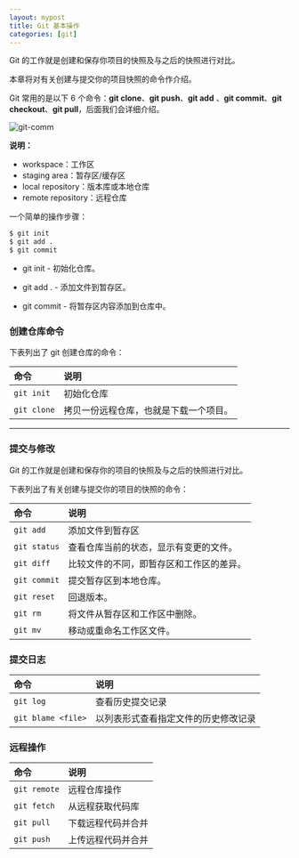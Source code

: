 ```yaml
---
layout: mypost
title: Git 基本操作
categories: [git]
---
```


Git 的工作就是创建和保存你项目的快照及与之后的快照进行对比。

本章将对有关创建与提交你的项目快照的命令作介绍。

Git 常用的是以下 6 个命令：**git clone**、**git push**、**git add** 、**git commit**、**git checkout**、**git pull**，后面我们会详细介绍。

![git-comm](git-command.jpg)

**说明：**

- workspace：工作区
- staging area：暂存区/缓存区
- local repository：版本库或本地仓库
- remote repository：远程仓库

一个简单的操作步骤：

```bash
$ git init    
$ git add .    
$ git commit  
```

- git init - 初始化仓库。

- git add . - 添加文件到暂存区。

- git commit - 将暂存区内容添加到仓库中。


### 创建仓库命令


  下表列出了 git 创建仓库的命令：

  | 命令        | 说明                                   |
  | :---------- | :------------------------------------- |
  | `git init`  | 初始化仓库                             |
  | `git clone` | 拷贝一份远程仓库，也就是下载一个项目。 |

  ------

### 提交与修改


  Git 的工作就是创建和保存你的项目的快照及与之后的快照进行对比。

  下表列出了有关创建与提交你的项目的快照的命令：

  | 命令         | 说明                                     |
  | :----------- | :--------------------------------------- |
  | `git add`    | 添加文件到暂存区                         |
  | `git status` | 查看仓库当前的状态，显示有变更的文件。   |
  | `git diff`   | 比较文件的不同，即暂存区和工作区的差异。 |
  | `git commit` | 提交暂存区到本地仓库。                   |
  | `git reset`  | 回退版本。                               |
  | `git rm`     | 将文件从暂存区和工作区中删除。           |
  | `git mv`     | 移动或重命名工作区文件。                 |

### 提交日志


  | 命令               | 说明                                 |
  | :----------------- | :----------------------------------- |
  | `git log`          | 查看历史提交记录                     |
  | `git blame <file>` | 以列表形式查看指定文件的历史修改记录 |

### 远程操作


  | 命令         | 说明               |
  | :----------- | :----------------- |
  | `git remote` | 远程仓库操作       |
  | `git fetch`  | 从远程获取代码库   |
  | `git pull`   | 下载远程代码并合并 |
  | `git push`   | 上传远程代码并合并 |